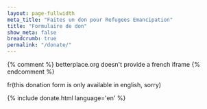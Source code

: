 ```yaml
---
layout: page-fullwidth
meta_title: "Faites un don pour Refugees Emancipation"
title: "Formulaire de don"
show_meta: false
breadcrumb: true
permalink: "/donate/"
---
```


{% comment %}
  betterplace.org doesn't provide a french iframe
{% endcomment %}

<div data-alert class="alert-box info">
  fr(this donation form is only available in english, sorry)
</div>

{% include donate.html language='en' %}

